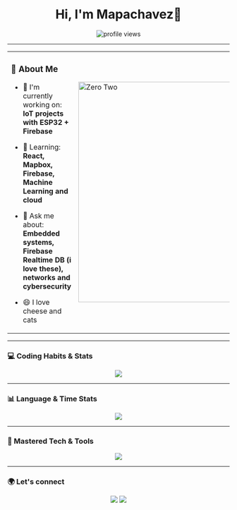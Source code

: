 <h1 align="center">Hi, I'm Mapachavez👋</h1>

<p align="center">
  <img src="https://komarev.com/ghpvc/?username=mariapauladev&label=Profile+views&color=0e75b6&style=flat" alt="profile views" />
</p>

---

<table>
  
  <tr>
    <td width="60%">
   
      
### 🚀 About Me

- 🔭 I'm currently working on: **IoT projects with ESP32 + Firebase**  
- 🌱 Learning: **React, Mapbox, Firebase, Machine Learning and cloud**  
- 💬 Ask me about: **Embedded systems, Firebase Realtime DB (i love these), networks and cybersecurity**  
- 😄 I love cheese and cats

    </td>
    <td width="40%">
      <img src="https://i.pinimg.com/736x/28/b4/17/28b417c2668c7081100ed8b5d1123d56.jpg" width="500px" alt="Zero Two" />
    </td>
  </tr>
</table>


---

### 💻 Coding Habits & Stats

<!-- GitHub Stats -->

<!-- GitHub activity graph -->
<p align="center">
  <img src="https://github-readme-activity-graph.vercel.app/graph?username=mariapauladev&theme=github-compact" />
</p>

---

### 📊 Language & Time Stats

<!-- Profile language stats -->
<p align="center">
  <img src="https://github-readme-stats.vercel.app/api/top-langs/?username=mariapauladev&layout=compact&theme=radical" />
</p>

---

### 🧠 Mastered Tech & Tools

<p align="center">
  <img src="https://skillicons.dev/icons?i=js,html,css,react,firebase,arduino,raspberrypi,git,github,aws,docker,linux,figma,vscode,python,c++,c,java,platformio" />
</p>

---

### 🌍 Let's connect

<p align="center">
  <a href="https://linkedin.com/in/tuusuario" target="_blank"><img src="https://img.shields.io/badge/-LinkedIn-blue?style=flat-square&logo=linkedin"></a>
  <a href="https://instagram.com/tuusuario"><img src="https://img.shields.io/badge/-Instagram-purple?style=flat-square&logo=instagram"></a>
</p>


